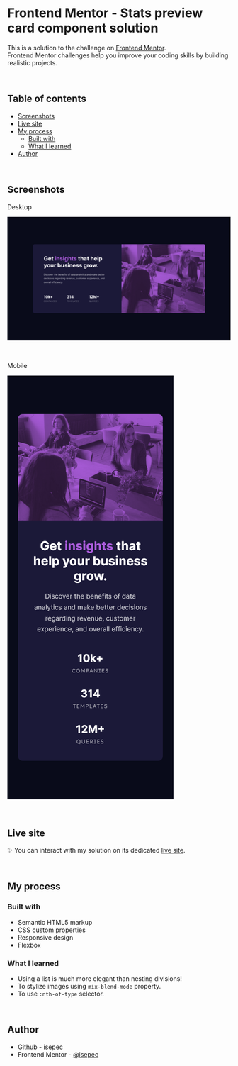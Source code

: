# Frontend Mentor - Stats preview card component solution

This is a solution to the challenge on [Frontend Mentor](https://www.frontendmentor.io/).
<br>
Frontend Mentor challenges help you improve your coding skills by building realistic projects.

<br>

## Table of contents
  - [Screenshots](#screenshots)
  - [Live site](#live-site)
  - [My process](#my-process)
    - [Built with](#built-with)
    - [What I learned](#what-i-learned)
  - [Author](#author)

<br>

## Screenshots

Desktop

![](./screenshots/screenshot_desktop.png)

<br>

Mobile

![](./screenshots/screenshot_mobile.png)

<br>

## Live site

✨ You can interact with my solution on its dedicated [live site](https://isepec.github.io/stats-preview-card-component/).

<br>

## My process

### Built with

- Semantic HTML5 markup
- CSS custom properties
- Responsive design
- Flexbox

### What I learned

- Using a list is much more elegant than nesting divisions!
- To stylize images using `mix-blend-mode` property.
- To use `:nth-of-type` selector.

<br>

## Author
- Github - [isepec](https://github.com/isepec)
- Frontend Mentor - [@isepec](https://www.frontendmentor.io/profile/isepec)